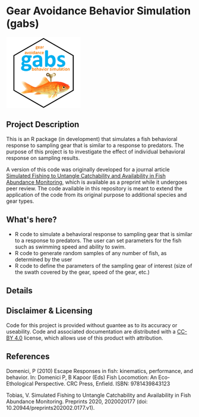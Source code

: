 # Gear Avoidance Behavior Simulation (gabs)

<img src="/images/hex_blue.png" alt="hex sticker for gabs" width="200"/>

## Project Description
This is an R package (in development) that simulates a fish behavioral response to sampling gear that is similar to a response to predators. The purpose of this project is to investigate the effect of individual behavioral response on sampling results. 

A version of this code was originally developed for a journal article [Simulated Fishing to Untangle Catchability and Availability in Fish Abundance Monitoring](dx.doi.org/10.20944/preprints202002.0177.v1), which is available as a preprint while it undergoes peer review. The code available in this repository is meant to extend the application of the code from its original purpose to additional species and gear types.

## What's here?
* R code to simulate a behavioral response to sampling gear that is similar to a response to predators. The user can set parameters for the fish such as swimming speed and ability to swim.
* R code to generate random samples of any number of fish, as determined by the user
* R code to define the parameters of the sampling gear of interest (size of the swath covered by the gear, speed of the gear, etc.)

## Details


## Disclaimer & Licensing
Code for this project is provided without guantee as to its accuracy or useability.
Code and associated documentation are distributed with a [CC-BY 4.0](https://creativecommons.org/licenses/by/4.0/) license, which allows use of this product with attribution.

## References
Domenici, P (2010) Escape Responses in fish: kinematics, performance, and behavior. In: Domenici P, B Kapoor (Eds) Fish Locomotion: An Eco-Ethological Perspective. CRC Press, Enfield. ISBN: 9781439843123

Tobias, V. Simulated Fishing to Untangle Catchability and Availability in Fish Abundance Monitoring. Preprints 2020, 2020020177 (doi: 10.20944/preprints202002.0177.v1).
